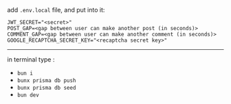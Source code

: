 add `.env.local` file, and put into it:
```
JWT_SECRET="<secret>"
POST_GAP=<gap between user can make another post (in seconds)>
COMMENT_GAP=<gap between user can make another comment (in seconds)>
GOOGLE_RECAPTCHA_SECRET_KEY="<recaptcha secret key>"
```
---
in terminal type :
* `bun i`
* `bunx prisma db push`
* `bunx prisma db seed`
* `bun dev`